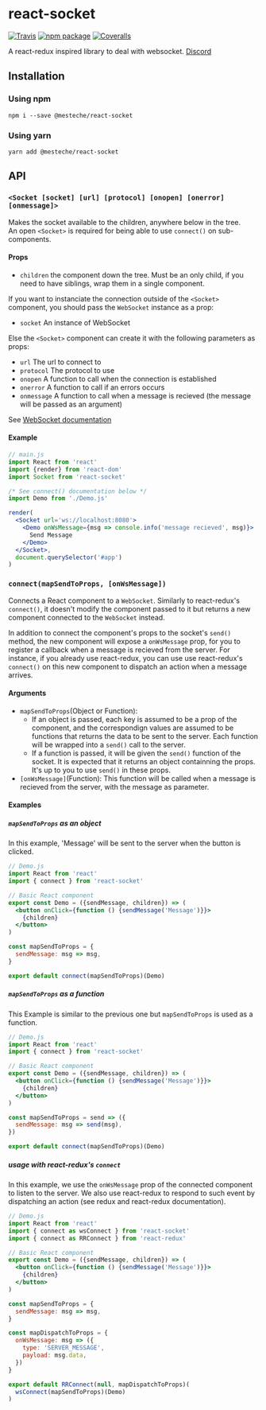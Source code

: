 # react-socket

[![Travis][build-badge]][build]
[![npm package][npm-badge]][npm]
[![Coveralls][coveralls-badge]][coveralls]

A react-redux inspired library to deal with websocket.
[Discord](https://discord.gg/bTujxkY)

## Installation
### Using npm
`npm i --save @mesteche/react-socket`
### Using yarn
`yarn add @mesteche/react-socket`

## API

### `<Socket [socket] [url] [protocol] [onopen] [onerror] [onmessage]>`
Makes the socket available to the children, anywhere below in the tree.  
An open `<Socket>` is required for being able to use `connect()` on sub-components.

#### Props

- `children` the component down the tree. Must be an only child, if you need to have siblings, wrap them in a single component.

If you want to instanciate the connection outside of the `<Socket>` component, you should pass the `WebSocket` instance as a prop:
- `socket` An instance of WebSocket

Else the `<Socket>` component can create it with the following parameters as props:
- `url` The url to connect to
- `protocol` The protocol to use
- `onopen` A function to call when the connection is established
- `onerror` A function to call if an errors occurs
- `onmessage` A function to call when a message is recieved (the message will be passed as an argument)

See [WebSocket documentation](https://developer.mozilla.org/en-US/docs/Web/API/WebSocket)

#### Example
```jsx
// main.js
import React from 'react'
import {render} from 'react-dom'
import Socket from 'react-socket'

/* See connect() documentation below */
import Demo from './Demo.js'

render(
  <Socket url='ws://localhost:8080'>
    <Demo onWsMessage={msg => console.info('message recieved', msg)}>
      Send Message
    </Demo>
  </Socket>,
  document.querySelector('#app')
)
```

### `connect(mapSendToProps, [onWsMessage])`
Connects a React component to a `WebSocket`.
Similarly to react-redux's `connect()`, it doesn't modify the component passed to it but returns a new component connected to the `WebSocket` instead.

In addition to connect the component's props to the socket's `send()` method, the new component will expose a `onWsMessage` prop, for you to register a callback when a message is recieved from the server.
For instance, if you already use react-redux, you can use use react-redux's `connect()` on this new component to dispatch an action when a message arrives.

#### Arguments

- `mapSendToProps`(Object or Function):
  - If an object is passed, each key is assumed to be a prop of the component, and the correspondign values are assumed to be functions that returns the data to be sent to the server. Each function will be wrapped into a `send()` call to the server.
  - If a function is passed, it will be given the `send()` function of the socket.
  It is expected that it returns an object containning the props.
  It's up to you to use `send()` in these props.
- `[onWsMessage]`(Function): This function will be called when a message is recieved from the server, with the message as parameter.

#### Examples
##### `mapSendToProps` as an object
In this example, 'Message' will be sent to the server when the button is clicked.

```jsx
// Demo.js
import React from 'react'
import { connect } from 'react-socket'

// Basic React component
export const Demo = ({sendMessage, children}) => (
  <button onClick={function () {sendMessage('Message')}}>
    {children}
  </button>
)

const mapSendToProps = {
  sendMessage: msg => msg,
}

export default connect(mapSendToProps)(Demo)
```

##### `mapSendToProps` as a function
This Example is similar to the previous one but `mapSendToProps` is used as a function.

```jsx
// Demo.js
import React from 'react'
import { connect } from 'react-socket'

// Basic React component
export const Demo = ({sendMessage, children}) => (
  <button onClick={function () {sendMessage('Message')}}>
    {children}
  </button>
)

const mapSendToProps = send => ({
  sendMessage: msg => send(msg),
})

export default connect(mapSendToProps)(Demo)
```

##### usage with react-redux's `connect`
In this example, we use the `onWsMessage` prop of the connected component to listen to the server.
We also use react-redux to respond to such event by dispatching an action (see redux and react-redux documentation).

```jsx
// Demo.js
import React from 'react'
import { connect as wsConnect } from 'react-socket'
import { connect as RRConnect } from 'react-redux'

// Basic React component
export const Demo = ({sendMessage, children}) => (
  <button onClick={function () {sendMessage('Message')}}>
    {children}
  </button>
)

const mapSendToProps = {
  sendMessage: msg => msg,
}

const mapDispatchToProps = {
  onWsMessage: msg => ({
    type: 'SERVER_MESSAGE',
    payload: msg.data,
  })
}

export default RRConnect(null, mapDispatchToProps)(
  wsConnect(mapSendToProps)(Demo)
)
```

[build-badge]: https://img.shields.io/travis/user/repo/master.png?style=flat-square
[build]: https://travis-ci.org/user/repo

[npm-badge]: https://img.shields.io/npm/v/npm-package.png?style=flat-square
[npm]: https://www.npmjs.org/package/npm-package

[coveralls-badge]: https://img.shields.io/coveralls/user/repo/master.png?style=flat-square
[coveralls]: https://coveralls.io/github/user/repo
